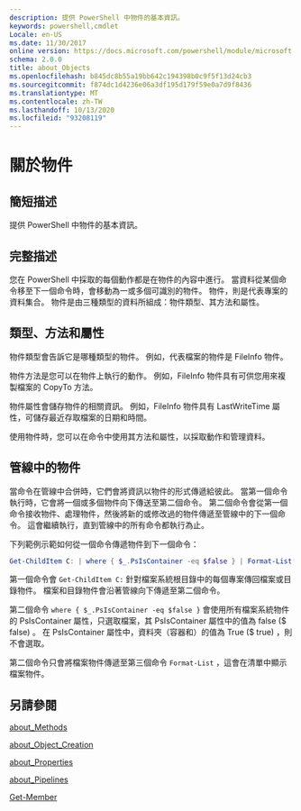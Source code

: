 ```yaml
---
description: 提供 PowerShell 中物件的基本資訊。
keywords: powershell,cmdlet
Locale: en-US
ms.date: 11/30/2017
online version: https://docs.microsoft.com/powershell/module/microsoft.powershell.core/about/about_objects?view=powershell-7&WT.mc_id=ps-gethelp
schema: 2.0.0
title: about_Objects
ms.openlocfilehash: b845dc8b55a19bb642c194398b0c9f5f13d24cb3
ms.sourcegitcommit: f874dc1d4236e06a3df195d179f59e0a7d9f8436
ms.translationtype: MT
ms.contentlocale: zh-TW
ms.lasthandoff: 10/13/2020
ms.locfileid: "93208119"
---
```

# <a name="about-objects"></a>關於物件

## <a name="short-description"></a>簡短描述
提供 PowerShell 中物件的基本資訊。

## <a name="long-description"></a>完整描述

您在 PowerShell 中採取的每個動作都是在物件的內容中進行。 當資料從某個命令移至下一個命令時，會移動為一或多個可識別的物件。 物件，則是代表專案的資料集合。 物件是由三種類型的資料所組成：物件類型、其方法和屬性。

## <a name="types-methods-and-properties"></a>類型、方法和屬性

物件類型會告訴它是哪種類型的物件。 例如，代表檔案的物件是 FileInfo 物件。

物件方法是您可以在物件上執行的動作。
例如，FileInfo 物件具有可供您用來複製檔案的 CopyTo 方法。

物件屬性會儲存物件的相關資訊。 例如，FileInfo 物件具有 LastWriteTime 屬性，可儲存最近存取檔案的日期和時間。

使用物件時，您可以在命令中使用其方法和屬性，以採取動作和管理資料。

## <a name="objects-in-pipelines"></a>管線中的物件

當命令在管線中合併時，它們會將資訊以物件的形式傳遞給彼此。 當第一個命令執行時，它會將一個或多個物件向下傳送至第二個命令。 第二個命令會從第一個命令接收物件、處理物件，然後將新的或修改過的物件傳遞至管線中的下一個命令。
這會繼續執行，直到管線中的所有命令都執行為止。

下列範例示範如何從一個命令傳遞物件到下一個命令：

```powershell
Get-ChildItem C: | where { $_.PsIsContainer -eq $false } | Format-List
```

第一個命令會 `Get-ChildItem C:` 針對檔案系統根目錄中的每個專案傳回檔案或目錄物件。 檔案和目錄物件會沿著管線向下傳遞至第二個命令。

第二個命令 `where { $_.PsIsContainer -eq $false }` 會使用所有檔案系統物件的 PsIsContainer 屬性，只選取檔案，其 PsIsContainer 屬性中的值為 false (\$ false) 。 在 PsIsContainer 屬性中，資料夾（容器和）的值為 True (\$ true) ，則不會選取。

第二個命令只會將檔案物件傳遞至第三個命令 `Format-List` ，這會在清單中顯示檔案物件。

## <a name="see-also"></a>另請參閱

[about_Methods](about_Methods.md)

[about_Object_Creation](about_Object_Creation.md)

[about_Properties](about_Properties.md)

[about_Pipelines](about_Pipelines.md)

[Get-Member](xref:Microsoft.PowerShell.Utility.Get-Member)
